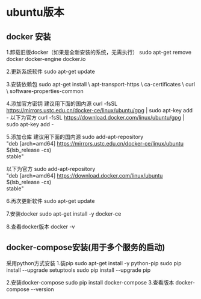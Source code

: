 # ubuntu版本
## docker 安装
1.卸载旧版docker（如果是全新安装的系统，无需执行）
  sudo apt-get remove docker docker-engine docker.io

2.更新系统软件
  sudo apt-get update
  
3.安装依赖包
  sudo apt-get install \\
    apt-transport-https \\
    ca-certificates \\
    curl \\
    software-properties-common

4.添加官方密钥
  建议用下面的国内源
  curl -fsSL https://mirrors.ustc.edu.cn/docker-ce/linux/ubuntu/gpg | sudo apt-key add -
  以下为官方
  curl -fsSL https://download.docker.com/linux/ubuntu/gpg | sudo apt-key add -
  

5.添加仓库
   建议用下面的国内源
   sudo add-apt-repository \
   "deb [arch=amd64] https://mirrors.ustc.edu.cn/docker-ce/linux/ubuntu \
   $(lsb_release -cs) \
   stable"
   
   以下为官方
  sudo add-apt-repository \
   "deb [arch=amd64] https://download.docker.com/linux/ubuntu \
   $(lsb_release -cs) \
   stable"
   

6.再次更新软件
  sudo apt-get update

7.安装docker
  sudo apt-get install -y docker-ce
  
8.查看docker版本
  docker -v

## docker-compose安装(用于多个服务的启动)
采用python方式安装
1.装pip
  sudo apt-get install -y python-pip
  sudo pip install --upgrade setuptools
  sudo pip install --upgrade pip

2.安装docker-compose
  sudo pip install docker-compose
3.查看版本
  docker-compose --version
  
  
  
  
  
  
  
  
  

